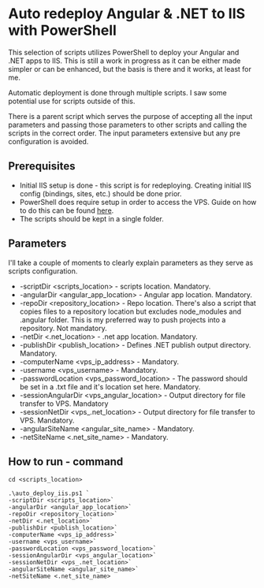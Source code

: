 # **Auto redeploy Angular & .NET to IIS with PowerShell**

This selection of scripts utilizes PowerShell to deploy your Angular and .NET apps to IIS. This is still a work in progress as it can be either made simpler or can be enhanced, but the basis is there and it works, at least for me.

Automatic deployment is done through multiple scripts. I saw some potential use for scripts outside of this.

There is a parent script which serves the purpose of accepting all the input parameters and passing those parameters to other scripts and calling the scripts in the correct order. The input parameters extensive but any pre configuration is avoided.


## **Prerequisites**

- Initial IIS setup is done - this script is for redeploying. Creating initial IIS config (bindings, sites, etc.) should be done prior.
- PowerShell does require setup in order to access the VPS. Guide on how to do this can be found [here](https://www.microsoft.com/en-gb/industry/blog/technetuk/2016/02/11/configuring-winrm-over-https-to-enable-powershell-remoting/).
- The scripts should be kept in a single folder.


## **Parameters**

I'll take a couple of moments to clearly explain parameters as they serve as scripts configuration.

- -scriptDir <scripts\_location> - scripts location. Mandatory.
- -angularDir <angular\_app\_location> - Angular app location. Mandatory.
- -repoDir <repository\_location> - Repo location. There's also a script that copies files to a repository location but excludes node\_modules and .angular folder. This is my preferred way to push projects into a repository. Not mandatory.
- -netDir <.net\_location> - .net app location. Mandatory.
- -publishDir <publish\_location> - Defines .NET publish output directory. Mandatory.
- -computerName <vps\_ip\_address> - Mandatory.
- -username <vps\_username> - Mandatory.
- -passwordLocation <vps\_password\_location> - The password should be set in a .txt file and it's location set here. Mandatory.
- -sessionAngularDir <vps\_angular\_location> - Output directory for file transfer to VPS. Mandatory
- -sessionNetDir <vps\_.net\_location> - Output directory for file transfer to VPS. Mandatory.
- -angularSiteName <angular\_site\_name> - Mandatory.
- -netSiteName <.net\_site\_name> - Mandatory.



## **How to run - command**
```shell
cd <scripts_location>

.\auto_deploy_iis.ps1 `
-scriptDir <scripts_location>`
-angularDir <angular_app_location>`
-repoDir <repository_location>`
-netDir <.net_location>`
-publishDir <publish_location>`
-computerName <vps_ip_address>`
-username <vps_username>`
-passwordLocation <vps_password_location>`
-sessionAngularDir <vps_angular_location>`
-sessionNetDir <vps_.net_location>`
-angularSiteName <angular_site_name>`
-netSiteName <.net_site_name> 
```


